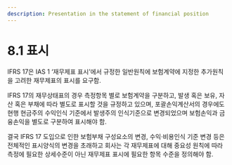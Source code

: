```yaml
---
description: Presentation in the statement of financial position
---
```


# 8.1 표시

IFRS 17은 IAS 1 ‘재무제표 표시’에서 규정한 일반원칙에 보험계약에 지정한 추가원칙을 고려한 재무제표의 표시를 요구함.

IFRS 17의 재무상태표의 경우 측정항목 별로 보험계약을 구분하고, 발생 혹은 보유, 자산 혹은 부채에 따라 별도로 표시할 것을 규정하고 있으며, 포괄손익계산서의 경우에도 현행 현금주의 수익인식 기준에서 발생주의 인식기준으로 변경되었으며 보험손익과 금융손익을 별도로 구분하여 표시해야 함.&#x20;

결국 IFRS 17 도입으로 인한 보험부채 구성요소의 변경, 수익·비용인식 기준 변경 등은 전체적인 표시양식의 변경을 초래하고 회사는 각 재무제표에 대해 중요성 원칙에 따라 측정에 필요한 상세수준이 아닌 재무제표 표시에 필요한 항목 수준을 정의해야 함.
